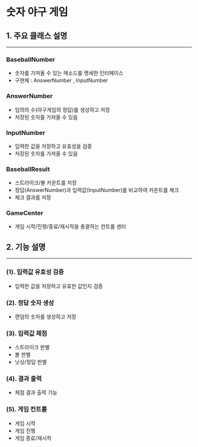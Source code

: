 # 숫자 야구 게임

## 1. 주요 클래스 설명

---

### BaseballNumber
- 숫자를 가져올 수 있는 메소드를 명세한 인터페이스
- 구현체 : AnswerNumber , InputNumber

### AnswerNumber
- 임의의 수(야구게임의 정답)를 생성하고 저장
- 저장된 숫자를 가져올 수 있음

### InputNumber
- 입력한 값을 저장하고 유효성을 검증
- 저장된 숫자를 가져올 수 있음

### BaseballResult
- 스트라이크/볼 카운트를 저장
- 정답(AnswerNumber)과 입력값(InputNumber)를 비교하여 카운트를 체크
- 체크 결과를 저장

### GameCenter
- 게임 시작/진행/종료/재시작을 총괄하는 컨트롤 센터

## 2. 기능 설명

---

### (1). 입력값 유효성 검증
- 입력한 값을 저장하고 유효한 값인지 검증

### (2). 정답 숫자 생성
- 랜덤의 숫자를 생성하고 저장

### (3). 입력값 체점
- 스트라이크 판별
- 볼 판별
- 낫싱/정답 판별

### (4). 결과 출력
- 체점 결과 출력 기능

### (5). 게임 컨트롤
- 게임 시작
- 게임 진행
- 게임 종료/재시작